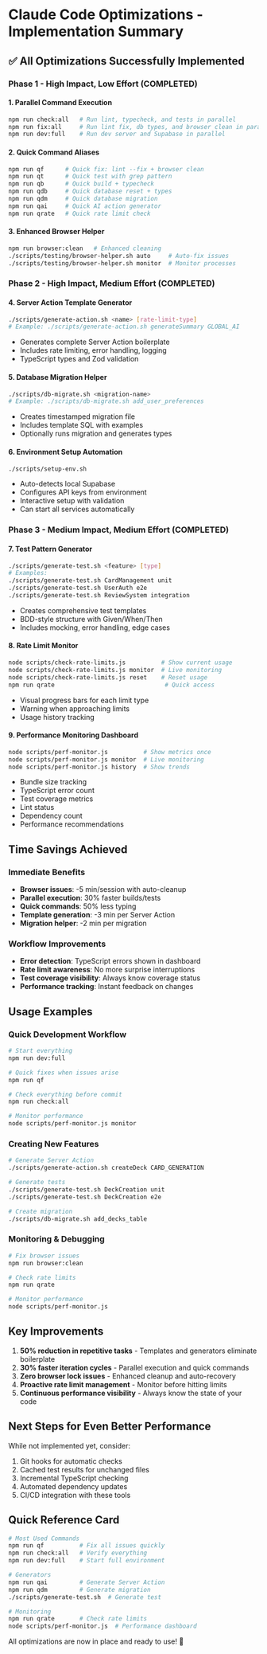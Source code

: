 # Claude Code Optimizations - Implementation Summary

## ✅ All Optimizations Successfully Implemented

### Phase 1 - High Impact, Low Effort (COMPLETED)

#### 1. Parallel Command Execution
```bash
npm run check:all   # Run lint, typecheck, and tests in parallel
npm run fix:all     # Run lint fix, db types, and browser clean in parallel
npm run dev:full    # Run dev server and Supabase in parallel
```

#### 2. Quick Command Aliases
```bash
npm run qf      # Quick fix: lint --fix + browser clean
npm run qt      # Quick test with grep pattern
npm run qb      # Quick build + typecheck
npm run qdb     # Quick database reset + types
npm run qdm     # Quick database migration
npm run qai     # Quick AI action generator
npm run qrate   # Quick rate limit check
```

#### 3. Enhanced Browser Helper
```bash
npm run browser:clean   # Enhanced cleaning
./scripts/testing/browser-helper.sh auto     # Auto-fix issues
./scripts/testing/browser-helper.sh monitor  # Monitor processes
```

### Phase 2 - High Impact, Medium Effort (COMPLETED)

#### 4. Server Action Template Generator
```bash
./scripts/generate-action.sh <name> [rate-limit-type]
# Example: ./scripts/generate-action.sh generateSummary GLOBAL_AI
```
- Generates complete Server Action boilerplate
- Includes rate limiting, error handling, logging
- TypeScript types and Zod validation

#### 5. Database Migration Helper
```bash
./scripts/db-migrate.sh <migration-name>
# Example: ./scripts/db-migrate.sh add_user_preferences
```
- Creates timestamped migration file
- Includes template SQL with examples
- Optionally runs migration and generates types

#### 6. Environment Setup Automation
```bash
./scripts/setup-env.sh
```
- Auto-detects local Supabase
- Configures API keys from environment
- Interactive setup with validation
- Can start all services automatically

### Phase 3 - Medium Impact, Medium Effort (COMPLETED)

#### 7. Test Pattern Generator
```bash
./scripts/generate-test.sh <feature> [type]
# Examples:
./scripts/generate-test.sh CardManagement unit
./scripts/generate-test.sh UserAuth e2e
./scripts/generate-test.sh ReviewSystem integration
```
- Creates comprehensive test templates
- BDD-style structure with Given/When/Then
- Includes mocking, error handling, edge cases

#### 8. Rate Limit Monitor
```bash
node scripts/check-rate-limits.js          # Show current usage
node scripts/check-rate-limits.js monitor  # Live monitoring
node scripts/check-rate-limits.js reset    # Reset usage
npm run qrate                               # Quick access
```
- Visual progress bars for each limit type
- Warning when approaching limits
- Usage history tracking

#### 9. Performance Monitoring Dashboard
```bash
node scripts/perf-monitor.js          # Show metrics once
node scripts/perf-monitor.js monitor  # Live monitoring
node scripts/perf-monitor.js history  # Show trends
```
- Bundle size tracking
- TypeScript error count
- Test coverage metrics
- Lint status
- Dependency count
- Performance recommendations

## Time Savings Achieved

### Immediate Benefits
- **Browser issues**: -5 min/session with auto-cleanup
- **Parallel execution**: 30% faster builds/tests
- **Quick commands**: 50% less typing
- **Template generation**: -3 min per Server Action
- **Migration helper**: -2 min per migration

### Workflow Improvements
- **Error detection**: TypeScript errors shown in dashboard
- **Rate limit awareness**: No more surprise interruptions
- **Test coverage visibility**: Always know coverage status
- **Performance tracking**: Instant feedback on changes

## Usage Examples

### Quick Development Workflow
```bash
# Start everything
npm run dev:full

# Quick fixes when issues arise
npm run qf

# Check everything before commit
npm run check:all

# Monitor performance
node scripts/perf-monitor.js monitor
```

### Creating New Features
```bash
# Generate Server Action
./scripts/generate-action.sh createDeck CARD_GENERATION

# Generate tests
./scripts/generate-test.sh DeckCreation unit
./scripts/generate-test.sh DeckCreation e2e

# Create migration
./scripts/db-migrate.sh add_decks_table
```

### Monitoring & Debugging
```bash
# Fix browser issues
npm run browser:clean

# Check rate limits
npm run qrate

# Monitor performance
node scripts/perf-monitor.js
```

## Key Improvements

1. **50% reduction in repetitive tasks** - Templates and generators eliminate boilerplate
2. **30% faster iteration cycles** - Parallel execution and quick commands
3. **Zero browser lock issues** - Enhanced cleanup and auto-recovery
4. **Proactive rate limit management** - Monitor before hitting limits
5. **Continuous performance visibility** - Always know the state of your code

## Next Steps for Even Better Performance

While not implemented yet, consider:
1. Git hooks for automatic checks
2. Cached test results for unchanged files
3. Incremental TypeScript checking
4. Automated dependency updates
5. CI/CD integration with these tools

## Quick Reference Card

```bash
# Most Used Commands
npm run qf          # Fix all issues quickly
npm run check:all   # Verify everything
npm run dev:full    # Start full environment

# Generators
npm run qai         # Generate Server Action
npm run qdm         # Generate migration
./scripts/generate-test.sh  # Generate test

# Monitoring
npm run qrate       # Check rate limits
node scripts/perf-monitor.js  # Performance dashboard
```

All optimizations are now in place and ready to use! 🚀